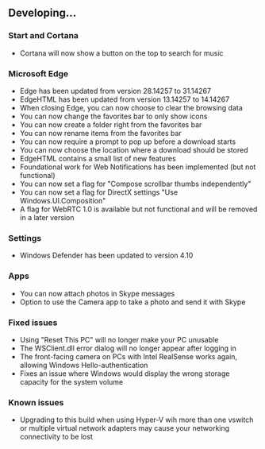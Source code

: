 ## Developing...

### Start and Cortana
- Cortana will now show a button on the top to search for music

### Microsoft Edge
- Edge has been updated from version 28.14257 to 31.14267
- EdgeHTML has been updated from version 13.14257 to 14.14267
- When closing Edge, you can now choose to clear the browsing data
- You can now change the favorites bar to only show icons
- You can now create a folder right from the favorites bar
- You can now rename items from the favorites bar
- You can now require a prompt to pop up before a download starts
- You can now choose the location where a download should be stored
- EdgeHTML contains a small list of new features
 - Foundational work for Web Notifications has been implemented (but not functional)
 - You can now set a flag for "Compose scrollbar thumbs independently"
 - You can now set a flag for DirectX settings "Use Windows.UI.Composition"
 - A flag for WebRTC 1.0 is available but not functional and will be removed in a later version

### Settings
- Windows Defender has been updated to version 4.10

### Apps
- You can now attach photos in Skype messages
- Option to use the Camera app to take a photo and send it with Skype

### Fixed issues
- Using "Reset This PC" will no longer make your PC unusable
- The WSClient.dll error dialog will no longer appear after logging in
- The front-facing camera on PCs with Intel RealSense works again, allowing Windows Hello-authentication
- Fixes an issue where Windows would display the wrong storage capacity for the system volume

### Known issues
- Upgrading to this build when using Hyper-V wih more than one vswitch or multiple virtual network adapters may cause your networking connectivity to be lost
